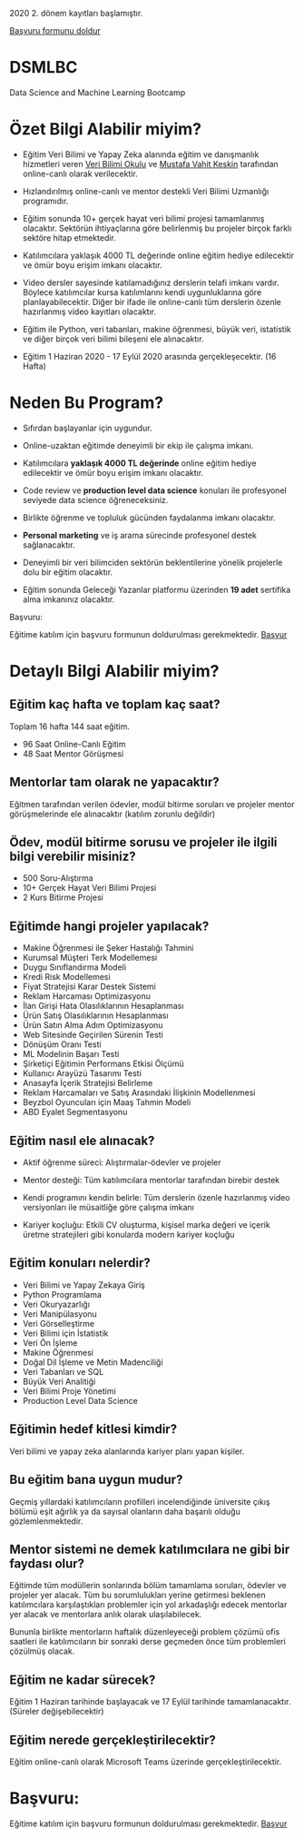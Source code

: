 2020 2. dönem kayıtları başlamıştır. 

[Başvuru formunu doldur](https://docs.google.com/forms/d/e/1FAIpQLScXBuvPeOnoXrqZ8UpvmCrU4AkkVS73EZQsKUJ6oX5EBuZx-w/viewform?usp=sf_link)


# DSMLBC
Data Science and Machine Learning Bootcamp

# Özet Bilgi Alabilir miyim?

- Eğitim Veri Bilimi ve Yapay Zeka alanında eğitim ve danışmanlık hizmetleri veren [Veri Bilimi Okulu](https://www.veribilimiokulu.com) ve [Mustafa Vahit Keskin](https://www.linkedin.com/in/mvahitkeskin/) tarafından online-canlı olarak verilecektir.

- Hızlandırılmış online-canlı ve mentor destekli Veri Bilimi Uzmanlığı programıdır.

- Eğitim sonunda 10+ gerçek hayat veri bilimi projesi tamamlanmış olacaktır. Sektörün ihtiyaçlarına göre belirlenmiş bu projeler birçok farklı sektöre hitap etmektedir.

- Katılımcılara yaklaşık 4000 TL değerinde online eğitim hediye edilecektir ve ömür boyu erişim imkanı olacaktır.

- Video dersler sayesinde katılamadığınız derslerin telafi imkanı vardır. Böylece katılımcılar kursa katılımlarını kendi uygunluklarına göre planlayabilecektir. Diğer bir ifade ile online-canlı tüm derslerin özenle hazırlanmış video kayıtları olacaktır.

- Eğitim ile Python, veri tabanları, makine öğrenmesi, büyük veri, istatistik ve diğer birçok veri bilimi bileşeni ele alınacaktır.

- Eğitim 1 Haziran 2020 - 17 Eylül 2020 arasında gerçekleşecektir. (16 Hafta)


# Neden Bu Program?

- Sıfırdan başlayanlar için uygundur. 

- Online-uzaktan eğitimde deneyimli bir ekip ile çalışma imkanı.

- Katılımcılara **yaklaşık 4000 TL değerinde** online eğitim hediye edilecektir ve ömür boyu erişim imkanı olacaktır.

- Code review ve **production level data science** konuları ile profesyonel seviyede data science öğreneceksiniz.

- Birlikte öğrenme ve topluluk gücünden faydalanma imkanı olacaktır.

- **Personal marketing** ve iş arama sürecinde profesyonel destek sağlanacaktır.

- Deneyimli bir veri bilimciden sektörün beklentilerine yönelik projelerle dolu bir eğitim olacaktır.

- Eğitim sonunda Geleceği Yazanlar platformu üzerinden **19 adet** sertifika alma imkanınız olacaktır.


Başvuru:

Eğitime katılım için başvuru formunun doldurulması gerekmektedir. [Başvur](https://docs.google.com/forms/d/e/1FAIpQLScXBuvPeOnoXrqZ8UpvmCrU4AkkVS73EZQsKUJ6oX5EBuZx-w/viewform?usp=sf_link)



# Detaylı Bilgi Alabilir miyim?

## Eğitim kaç hafta ve toplam kaç saat? 

Toplam 16 hafta 144 saat eğitim.

- 96 Saat Online-Canlı Eğitim 
- 48 Saat Mentor Görüşmesi


## Mentorlar tam olarak ne yapacaktır?

Eğitmen tarafından verilen ödevler, modül bitirme soruları ve projeler mentor görüşmelerinde ele alınacaktır (katılım zorunlu değildir)

## Ödev, modül bitirme sorusu ve projeler ile ilgili bilgi verebilir misiniz?

- 500 Soru-Alıştırma
- 10+ Gerçek Hayat Veri Bilimi Projesi
- 2 Kurs Bitirme Projesi


## Eğitimde hangi projeler yapılacak?

- Makine Öğrenmesi ile Şeker Hastalığı Tahmini
- Kurumsal Müşteri Terk Modellemesi
- Duygu Sınıflandırma Modeli
- Kredi Risk Modellemesi
- Fiyat Stratejisi Karar Destek Sistemi
- Reklam Harcaması Optimizasyonu
- İlan Girişi Hata Olasılıklarının Hesaplanması
- Ürün Satış Olasılıklarının Hesaplanması
- Ürün Satın Alma Adım Optimizasyonu
- Web Sitesinde Geçirilen Sürenin Testi
- Dönüşüm Oranı Testi
- ML Modelinin Başarı Testi
- Şirketiçi Eğitimin Performans Etkisi Ölçümü
- Kullanıcı Arayüzü Tasarımı Testi
- Anasayfa İçerik Stratejisi Belirleme
- Reklam Harcamaları ve Satış Arasındaki İlişkinin Modellenmesi 
- Beyzbol Oyuncuları için Maaş Tahmin Modeli
- ABD Eyalet Segmentasyonu


## Eğitim nasıl ele alınacak?

- Aktif öğrenme süreci: Alıştırmalar-ödevler ve projeler

- Mentor desteği: Tüm katılımcılara mentorlar tarafından birebir destek 

- Kendi programını kendin belirle: Tüm derslerin özenle hazırlanmış
  video versiyonları ile müsaitliğe göre çalışma imkanı

- Kariyer koçluğu: Etkili CV oluşturma, kişisel marka değeri ve
içerik üretme stratejileri gibi konularda modern kariyer koçluğu


## Eğitim konuları nelerdir?

* Veri Bilimi ve Yapay Zekaya Giriş
* Python Programlama
* Veri Okuryazarlığı
* Veri Manipülasyonu
* Veri Görselleştirme
* Veri Bilimi için İstatistik
* Veri Ön İşleme
* Makine Öğrenmesi
* Doğal Dil İşleme ve Metin Madenciliği
* Veri Tabanları ve SQL 
* Büyük Veri Analitiği
* Veri Bilimi Proje Yönetimi
* Production Level Data Science

## Eğitimin hedef kitlesi kimdir?

Veri bilimi ve yapay zeka alanlarında kariyer planı yapan kişiler.

## Bu eğitim bana uygun mudur?

Geçmiş yıllardaki katılımcıların profilleri incelendiğinde üniversite çıkış bölümü eşit ağırlık ya da sayısal olanların daha başarılı olduğu gözlemlenmektedir. 

## Mentor sistemi ne demek katılımcılara ne gibi bir faydası olur?

Eğitimde tüm modüllerin sonlarında bölüm tamamlama soruları, ödevler ve projeler yer alacak. Tüm bu sorumlulukları yerine getirmesi beklenen katılımcılara karşılaştıkları problemler için yol arkadaşlığı edecek mentorlar yer alacak ve mentorlara anlık olarak ulaşılabilecek.

Bununla birlikte mentorların haftalık düzenleyeceği problem çözümü ofis saatleri ile katılımcıların bir sonraki derse geçmeden önce tüm problemleri çözülmüş olacak.

## Eğitim ne kadar sürecek?

Eğitim 1 Haziran tarihinde başlayacak ve 17 Eylül tarihinde tamamlanacaktır.(Süreler değişebilecektir)

## Eğitim nerede gerçekleştirilecektir?

Eğitim online-canlı olarak Microsoft Teams üzerinde gerçekleştirilecektir.


# Başvuru:

Eğitime katılım için başvuru formunun doldurulması gerekmektedir. [Başvur](https://docs.google.com/forms/d/e/1FAIpQLScXBuvPeOnoXrqZ8UpvmCrU4AkkVS73EZQsKUJ6oX5EBuZx-w/viewform?usp=sf_link)

